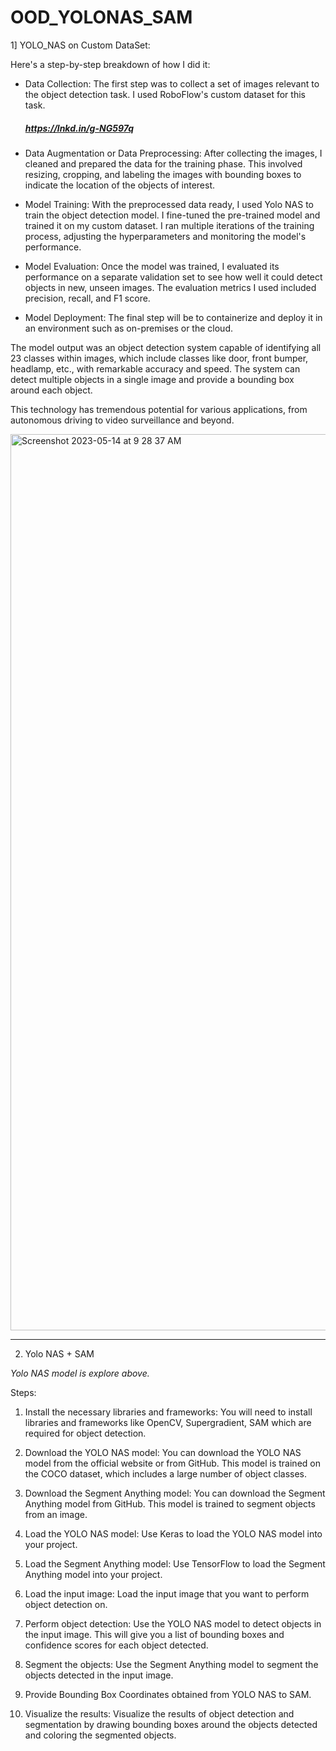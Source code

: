 # OOD_YOLONAS_SAM

1] YOLO_NAS on Custom DataSet:

Here's a step-by-step breakdown of how I did it:

* Data Collection: The first step was to collect a set of images relevant to the object detection task. I used RoboFlow's custom dataset for this task.
    ##### https://lnkd.in/g-NG597q

* Data Augmentation or Data Preprocessing: After collecting the images, I cleaned and prepared the data for the training phase. This involved resizing, cropping, and labeling the images with bounding boxes to indicate the location of the objects of interest.

* Model Training: With the preprocessed data ready, I used Yolo NAS to train the object detection model. I fine-tuned the pre-trained model and trained it on my custom dataset. I ran multiple iterations of the training process, adjusting the hyperparameters and monitoring the model's performance.

* Model Evaluation: Once the model was trained, I evaluated its performance on a separate validation set to see how well it could detect objects in new, unseen images. The evaluation metrics I used included precision, recall, and F1 score.

* Model Deployment: The final step will be to containerize and deploy it in an environment such as on-premises or the cloud.

The model output was an object detection system capable of identifying all 23 classes within images, which include classes like door, front bumper, headlamp, etc., with remarkable accuracy and speed. The system can detect multiple objects in a single image and provide a bounding box around each object.

This technology has tremendous potential for various applications, from autonomous driving to video surveillance and beyond.


<img width="1434" alt="Screenshot 2023-05-14 at 9 28 37 AM" src="https://github.com/RATHOD-SHUBHAM/OOD_YOLONAS_SAM/assets/58945964/962343e4-d7ec-4cd8-9c91-31994a98b2ec">

---

2. Yolo NAS + SAM

*Yolo NAS model is explore above.*

Steps:

1. Install the necessary libraries and frameworks: You will need to install libraries and frameworks like OpenCV, Supergradient, SAM which are required for object detection.

2. Download the YOLO NAS model: You can download the YOLO NAS model from the official website or from GitHub. This model is trained on the COCO dataset, which includes a large number of object classes.

3. Download the Segment Anything model: You can download the Segment Anything model from GitHub. This model is trained to segment objects from an image.

4. Load the YOLO NAS model: Use Keras to load the YOLO NAS model into your project.

5. Load the Segment Anything model: Use TensorFlow to load the Segment Anything model into your project.

6. Load the input image: Load the input image that you want to perform object detection on.

7. Perform object detection: Use the YOLO NAS model to detect objects in the input image. This will give you a list of bounding boxes and confidence scores for each object detected.

8. Segment the objects: Use the Segment Anything model to segment the objects detected in the input image.

9. Provide Bounding Box Coordinates obtained from YOLO NAS to SAM.

10. Visualize the results: Visualize the results of object detection and segmentation by drawing bounding boxes around the objects detected and coloring the segmented objects.
    



